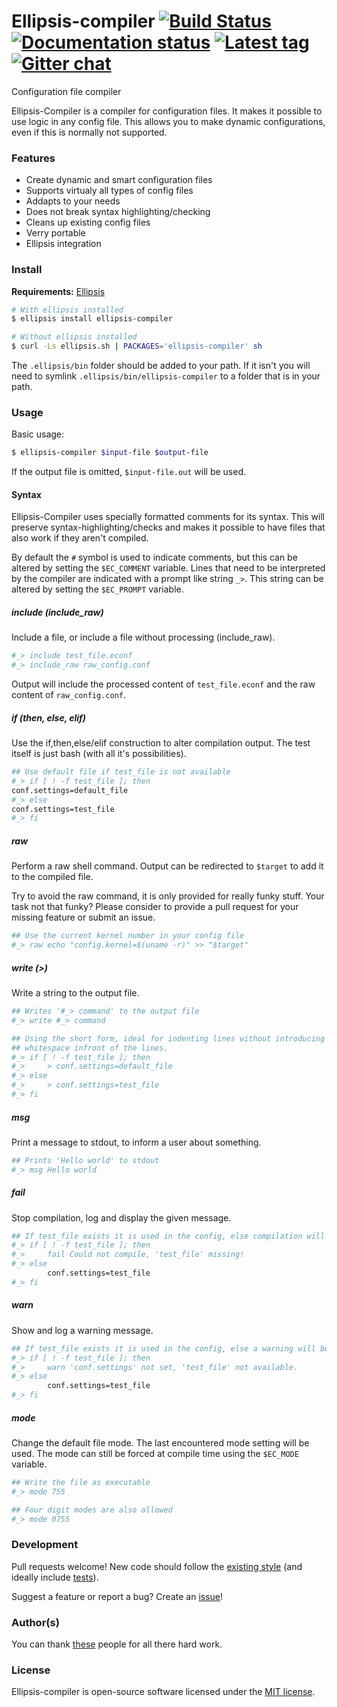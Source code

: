 # Ellipsis-compiler [![Build Status][travis-image]][travis-url] [![Documentation status][docs-image]][docs-url] [![Latest tag][tag-image]][tag-url] [![Gitter chat][gitter-image]][gitter-url]

Configuration file compiler

Ellipsis-Compiler is a compiler for configuration files. It makes it possible
to use logic in any config file. This allows you to make dynamic
configurations, even if this is normally not supported.

### Features
- Create dynamic and smart configuration files
- Supports virtualy all types of config files
- Addapts to your needs
- Does not break syntax highlighting/checking
- Cleans up existing config files
- Verry portable
- Ellipsis integration

### Install

**Requirements:** [Ellipsis][ellipsis]

```bash
# With ellipsis installed
$ ellipsis install ellipsis-compiler

# Without ellipsis installed
$ curl -Ls ellipsis.sh | PACKAGES='ellipsis-compiler' sh
```

The `.ellipsis/bin` folder should be added to your path. If it isn't you will
need to symlink `.ellipsis/bin/ellipsis-compiler` to a folder that is in your path.

### Usage

Basic usage:

```bash
$ ellipsis-compiler $input-file $output-file
```
If the output file is omitted, `$input-file.out` will be used.

#### Syntax
Ellipsis-Compiler uses specially formatted comments for its syntax. This will
preserve syntax-highlighting/checks and makes it possible to have files that
also work if they aren't compiled.

By default the `#` symbol is used to indicate comments, but this can be altered
by setting the `$EC_COMMENT` variable. Lines that need to be interpreted by the
compiler are indicated with a prompt like string `_>`. This string can be
altered by setting the `$EC_PROMPT` variable.

##### include (include_raw)
Include a file, or include a file without processing (include_raw).

```bash
#_> include test_file.econf
#_> include_raw raw_config.conf
```
Output will include the processed content of `test_file.econf` and the raw
content of `raw_config.conf`.

##### if (then, else, elif)
Use the if,then,else/elif construction to alter compilation output. The test
itself is just bash (with all it's possibilities).

```bash
## Use default file if test_file is not available
#_> if [ ! -f test_file ]; then
conf.settings=default_file
#_> else
conf.settings=test_file
#_> fi
```

##### raw
Perform a raw shell command. Output can be redirected to `$target` to add it to
the compiled file.

Try to avoid the raw command, it is only provided for really funky stuff. Your
task not that funky? Please consider to provide a pull request for your missing
feature or submit an issue.

```bash
## Use the current kernel number in your config file
#_> raw echo "config.kernel=$(uname -r)" >> "$target"
```

##### write (>)
Write a string to the output file.

```bash
## Writes '#_> command' to the output file
#_> write #_> command

## Using the short form, ideal for indenting lines without introducing
## whitespace infront of the lines.
#_> if [ ! -f test_file ]; then
#_>     > conf.settings=default_file
#_> else
#_>     > conf.settings=test_file
#_> fi
```

##### msg
Print a message to stdout, to inform a user about something.

```bash
## Prints 'Hello world' to stdout
#_> msg Hello world
```

##### fail
Stop compilation, log and display the given message.

```bash
## If test_file exists it is used in the config, else compilation will fail
#_> if [ ! -f test_file ]; then
#_>     fail Could not compile, 'test_file' missing!
#_> else
        conf.settings=test_file
#_> fi
```

##### warn
Show and log a warning message.

```bash
## If test_file exists it is used in the config, else a warning will be shown
#_> if [ ! -f test_file ]; then
#_>     warn 'conf.settings' not set, 'test_file' not available.
#_> else
        conf.settings=test_file
#_> fi
```

##### mode
Change the default file mode. The last encountered mode setting will be used.
The mode can still be forced at compile time using the `$EC_MODE` variable.

```bash
## Write the file as executable
#_> mode 755

## Four digit modes are also allowed
#_> mode 0755
```

### Development
Pull requests welcome! New code should follow the [existing style][style-guide]
(and ideally include [tests][bats]).

Suggest a feature or report a bug? Create an [issue][issues]!

### Author(s)
You can thank [these][contributors] people for all there hard work.

### License
Ellipsis-compiler is open-source software licensed under the [MIT license][mit-license].

[travis-image]: https://img.shields.io/travis/ellipsis/ellipsis-compiler.svg
[travis-url]:   https://travis-ci.org/ellipsis/ellipsis-compiler
[docs-image]:   https://readthedocs.org/projects/ellipsis-compiler/badge/?version=master
[docs-url]:     http://ellipsis-compiler.readthedocs.org/en/master
[tag-image]:    https://img.shields.io/github/tag/ellipsis/ellipsis-compiler.svg
[tag-url]:      https://github.com/ellipsis/ellipsis-compiler/tags
[gitter-image]: https://badges.gitter.im/ellipsis/ellipsis.svg
[gitter-url]:   https://gitter.im/ellipsis/ellipsis

[ellipsis]:     https://github.com/ellipsis/ellipsis

[style-guide]:  https://google.github.io/styleguide/shell.xml
[bats]:         https://github.com/sstephenson/bats
[issues]:       http://github.com/ellipsis/ellipsis-compiler/issues

[contributors]: https://github.com/ellipsis/ellipsis-compiler/graphs/contributors
[mit-license]:  http://opensource.org/licenses/MIT
